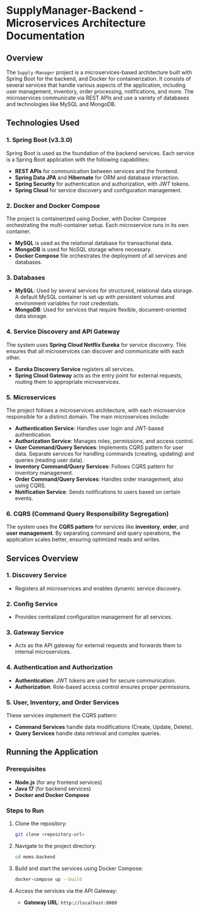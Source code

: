# SupplyManager-Backend - Microservices Architecture Documentation

## Overview

The `Supply-Manager` project is a microservices-based architecture built with Spring Boot for the backend, and Docker for containerization.
It consists of several services that handle various aspects of the application, including user management, inventory, order processing, notifications, and more. The microservices communicate via REST APIs and use a variety of databases and technologies like MySQL and MongoDB.

## Technologies Used

### 1. Spring Boot (v3.3.0)
Spring Boot is used as the foundation of the backend services. Each service is a Spring Boot application with the following capabilities:
- **REST APIs** for communication between services and the frontend.
- **Spring Data JPA** and **Hibernate** for ORM and database interaction.
- **Spring Security** for authentication and authorization, with JWT tokens.
- **Spring Cloud** for service discovery and configuration management.

### 2. Docker and Docker Compose
The project is containerized using Docker, with Docker Compose orchestrating the multi-container setup. Each microservice runs in its own container.
- **MySQL** is used as the relational database for transactional data.
- **MongoDB** is used for NoSQL storage where necessary.
- **Docker Compose** file orchestrates the deployment of all services and databases.

### 3. Databases
- **MySQL**: Used by several services for structured, relational data storage. A default MySQL container is set up with persistent volumes and environment variables for root credentials.
- **MongoDB**: Used for services that require flexible, document-oriented data storage.

### 4. Service Discovery and API Gateway
The system uses **Spring Cloud Netflix Eureka** for service discovery. This ensures that all microservices can discover and communicate with each other.
- **Eureka Discovery Service** registers all services.
- **Spring Cloud Gateway** acts as the entry point for external requests, routing them to appropriate microservices.

### 5. Microservices
The project follows a microservices architecture, with each microservice responsible for a distinct domain. The main microservices include:
- **Authentication Service**: Handles user login and JWT-based authentication.
- **Authorization Service**: Manages roles, permissions, and access control.
- **User Command/Query Services**: Implements CQRS pattern for user data. Separate services for handling commands (creating, updating) and queries (reading user data).
- **Inventory Command/Query Services**: Follows CQRS pattern for inventory management.
- **Order Command/Query Services**: Handles order management, also using CQRS.
- **Notification Service**: Sends notifications to users based on certain events.

### 6. CQRS (Command Query Responsibility Segregation)
The system uses the **CQRS pattern** for services like **inventory**, **order**, and **user management**. By separating command and query operations, the application scales better, ensuring optimized reads and writes.

## Services Overview

### 1. Discovery Service
- Registers all microservices and enables dynamic service discovery.

### 2. Config Service
- Provides centralized configuration management for all services.

### 3. Gateway Service
- Acts as the API gateway for external requests and forwards them to internal microservices.

### 4. Authentication and Authorization
- **Authentication**: JWT tokens are used for secure communication.
- **Authorization**: Role-based access control ensures proper permissions.

### 5. User, Inventory, and Order Services
These services implement the CQRS pattern:
- **Command Services** handle data modifications (Create, Update, Delete).
- **Query Services** handle data retrieval and complex queries.

## Running the Application

### Prerequisites
- **Node.js** (for any frontend services)
- **Java 17** (for backend services)
- **Docker and Docker Compose**

### Steps to Run
1. Clone the repository:
   ```bash
   git clone <repository-url>
   ```

2. Navigate to the project directory:
   ```bash
   cd moms-backend
   ```

3. Build and start the services using Docker Compose:
   ```bash
   docker-compose up --build
   ```

4. Access the services via the API Gateway:
    - **Gateway URL**: `http://localhost:8080`